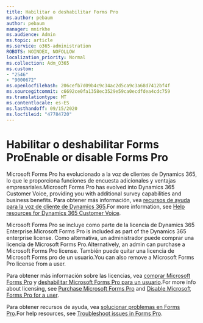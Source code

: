 ```yaml
---
title: Habilitar o deshabilitar Forms Pro
ms.author: pebaum
author: pebaum
manager: mnirkhe
ms.audience: Admin
ms.topic: article
ms.service: o365-administration
ROBOTS: NOINDEX, NOFOLLOW
localization_priority: Normal
ms.collection: Adm_O365
ms.custom:
- "2546"
- "9000672"
ms.openlocfilehash: 206cefb7d09b4c9c34ac2d5ca9c3a68d7412bf4f
ms.sourcegitcommit: c6692ce0fa1358ec3529e59ca0ecdfdea4cdc759
ms.translationtype: MT
ms.contentlocale: es-ES
ms.lasthandoff: 09/15/2020
ms.locfileid: "47784720"
---
```

# <a name="enable-or-disable-forms-pro"></a><span data-ttu-id="5fe69-102">Habilitar o deshabilitar Forms Pro</span><span class="sxs-lookup"><span data-stu-id="5fe69-102">Enable or disable Forms Pro</span></span>

<span data-ttu-id="5fe69-103">Microsoft Forms Pro ha evolucionado a la voz de clientes de Dynamics 365, lo que le proporciona funciones de encuesta adicionales y ventajas empresariales.</span><span class="sxs-lookup"><span data-stu-id="5fe69-103">Microsoft Forms Pro has evolved into Dynamics 365 Customer Voice, providing you with additional survey capabilities and business benefits.</span></span> <span data-ttu-id="5fe69-104">Para obtener más información, vea [recursos de ayuda para la voz de cliente de Dynamics 365](https://go.microsoft.com/fwlink/p/?linkid=2128357).</span><span class="sxs-lookup"><span data-stu-id="5fe69-104">For more information, see [Help resources for Dynamics 365 Customer Voice](https://go.microsoft.com/fwlink/p/?linkid=2128357).</span></span>  

<span data-ttu-id="5fe69-105">Microsoft Forms Pro se incluye como parte de la licencia de Dynamics 365 Enterprise.</span><span class="sxs-lookup"><span data-stu-id="5fe69-105">Microsoft Forms Pro is included as part of the Dynamics 365 enterprise license.</span></span> <span data-ttu-id="5fe69-106">Como alternativa, un administrador puede comprar una licencia de Microsoft Forms Pro.</span><span class="sxs-lookup"><span data-stu-id="5fe69-106">Alternatively, an admin can purchase a Microsoft Forms Pro license.</span></span> <span data-ttu-id="5fe69-107">También puede quitar una licencia de Microsoft Forms pro de un usuario.</span><span class="sxs-lookup"><span data-stu-id="5fe69-107">You can also remove a Microsoft Forms Pro license from a user.</span></span>  

<span data-ttu-id="5fe69-108">Para obtener más información sobre las licencias, vea [comprar Microsoft Forms Pro](https://docs.microsoft.com/forms-pro/purchase#purchase-microsoft-forms-pro-for-users-in-a-dynamics-365-tenant) y [deshabilitar Microsoft Forms Pro para un usuario](https://docs.microsoft.com/forms-pro/purchase#disable-microsoft-forms-pro-for-a-user-1).</span><span class="sxs-lookup"><span data-stu-id="5fe69-108">For more info about licensing, see [Purchase Microsoft Forms Pro](https://docs.microsoft.com/forms-pro/purchase#purchase-microsoft-forms-pro-for-users-in-a-dynamics-365-tenant) and [Disable Microsoft Forms Pro for a user](https://docs.microsoft.com/forms-pro/purchase#disable-microsoft-forms-pro-for-a-user-1).</span></span>
  
<span data-ttu-id="5fe69-109">Para obtener recursos de ayuda, vea [solucionar problemas en Forms Pro](https://docs.microsoft.com/forms-pro/troubleshoot).</span><span class="sxs-lookup"><span data-stu-id="5fe69-109">For help resources, see [Troubleshoot issues in Forms Pro](https://docs.microsoft.com/forms-pro/troubleshoot).</span></span>